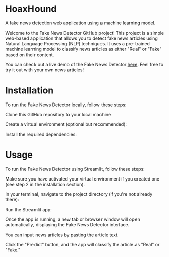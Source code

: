 # HoaxHound
A fake news detection web application using a machine learning model.

Welcome to the Fake News Detector GitHub project! This project is a 
simple web-based application that allows you to detect fake news 
articles using Natural Language Processing (NLP) techniques. It uses 
a pre-trained machine learning model to classify news articles as 
either "Real" or "Fake" based on their content.

You can check out a live demo of the Fake News Detector <a href = "https://hoaxhound-9ddeb1255403.herokuapp.com/">here</a>. Feel free to try it out with your own news articles!


# Installation

To run the Fake News Detector locally, follow these steps:

Clone this GitHub repository to your local machine

Create a virtual environment (optional but recommended):

Install the required dependencies:


# Usage

To run the Fake News Detector using Streamlit, follow these steps:

Make sure you have activated your virtual environment if you created one (see step 2 in the installation section).

In your terminal, navigate to the project directory (if you're not already there):

Run the Streamlit app:

Once the app is running, a new tab or browser window will open automatically, displaying the Fake News Detector interface.

You can input news articles by pasting the article text.

Click the "Predict" button, and the app will classify the article as "Real" or "Fake."






